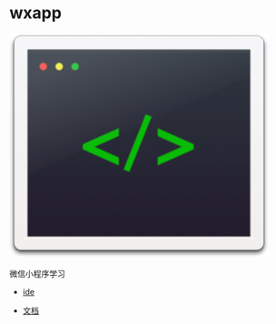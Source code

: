 # wxapp

![](logo.png)

微信小程序学习

- [ide](https://github.com/gavinkwoe/weapp-ide-crack)

- [文档](http://wxopen.notedown.cn)


